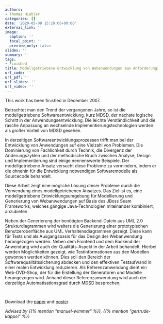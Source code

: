 ```yaml
---
authors:
- Thomas Hiebler
categories: []
date: '2020-05-08 15:28:06+00:00'
external_link: ''
image:
  caption: ''
  focal_point: ''
  preview_only: false
slides: ''
summary: ''
tags:
- Finished
title: Modellgetriebene Entwicklung von Webanwendungen aus Anforderungsspezifikationen
url_code: ''
url_pdf: ''
url_slides: ''
url_video: ''
---
```


This work has been finished in December 2007.

Betrachtet man den Trend der vergangenen Jahre, so ist die modellgetriebene Softwareentwicklung, kurz MDSD, der nächste logische Schritt in der Anwendungsentwicklung. Die leichte Verständlichkeit und die rasche Anpassung an wechselnde Implementierungstechnologien werden als großer Vorteil von MDSD gesehen.

In derzeitigen Softwareentwicklungsprozessen trifft man bei der Entwicklung von Anwendungen auf eine Vielzahl von Problemen. Die Dominierung von Fachlichkeit durch Technik, die Divergenz der Änderungszyklen und der methodische Bruch zwischen Analyse, Design und Implementierung sind einige nennenswerte Beispiele. Der modellgetriebene Ansatz versucht diese Probleme zu vermindern, indem er die ohnehin für die Entwicklung notwendigen Softwaremodelle als Sourcecode behandelt.

Diese Arbeit zeigt eine mögliche Lösung dieser Probleme durch die Verwendung eines modellgetriebenen Ansatzes. Das Ziel ist es, eine modellgetriebene Entwicklungsumgebung für Modellierung und Generierung von Webanwendungen auf Basis des JBoss Seam Frameworks, welches gängige Java-Technologien miteinander kombiniert, anzubieten.

Neben der Generierung der benötigten Backend-Datein aus UML 2.0 Strukturdiagrammen wird weiters die Generierung einer prototypischen Benutzeroberfläche aus UML Verhaltensdiagrammen gezeigt. Diese kann für Tests und als Ausgangsbasis für das Design der Webanwendung herangezogen werden. Neben dem Frontend und dem Backend der Anwendung wird auch der Qualitäts-Aspekt in der Arbeit behandelt. Hierbei werden Möglichkeiten gezeigt, wie Testinformationen aus den Modellen gewonnen werden können. Dies soll den Bereich der Softwarequalitätssicherung abdecken und den effektiven Testaufwand in einer realen Entwicklung reduzieren. Als Referenzanwendung dient ein Web-DVD-Shop, der für die Erstellung der Generatoren und Modelle herangezogen wird. Anhand dieser Referenzanwendung wird auch der derzeitige Automatisationsgrad durch MDSD besprochen.

&nbsp;

 Download the [paper](https://www.big.tuwien.ac.at/app/uploads/2016/10/Hiebler_paper.pdf) and [poster](https://www.big.tuwien.ac.at/app/uploads/2016/10/Hiebler_poster.pdf)

*Advised by {{% mention "manuel-wimmer" %}}, {{% mention "gertrude-kappel" %}}*